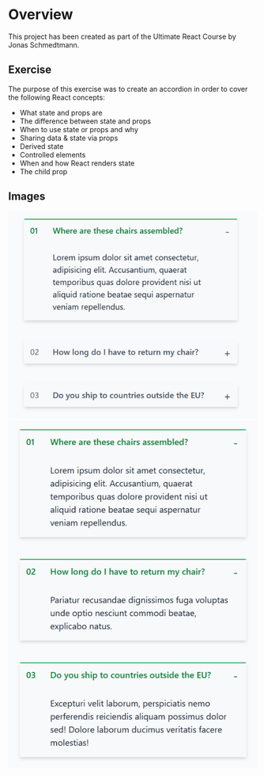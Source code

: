 # Overview

This project has been created as part of the Ultimate React Course by Jonas Schmedtmann.

## Exercise

The purpose of this exercise was to create an accordion in order to cover the following React concepts:

- What state and props are
- The difference between state and props
- When to use state or props and why
- Sharing data & state via props
- Derived state
- Controlled elements
- When and how React renders state
- The child prop

## Images

![Image 1](public/image.png)
![Image 2](public/image2.png)
